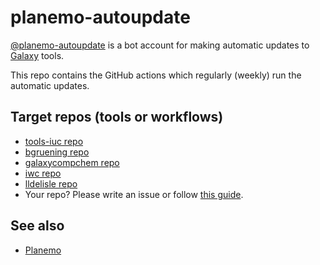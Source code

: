 # planemo-autoupdate

[@planemo-autoupdate](https://github.com/planemo-autoupdate) is a bot account for making automatic updates to [Galaxy](https://github.com/galaxyproject/galaxy) tools.

This repo contains the GitHub actions which regularly (weekly) run the automatic updates.

## Target repos (tools or workflows)
  * [tools-iuc repo](https://github.com/galaxyproject/tools-iuc)
  * [bgruening repo](https://github.com/bgruening/galaxytools)
  * [galaxycompchem repo](https://github.com/galaxycomputationalchemistry/galaxy-tools-compchem)
  * [iwc repo](https://github.com/galaxyproject/iwc)
  * [lldelisle repo](https://github.com/lldelisle/tools-lldelisle)
  * Your repo? Please write an issue or follow [this guide](./Adding_new_repo.md).

## See also
 * [Planemo](https://github.com/galaxyproject/planemo)

